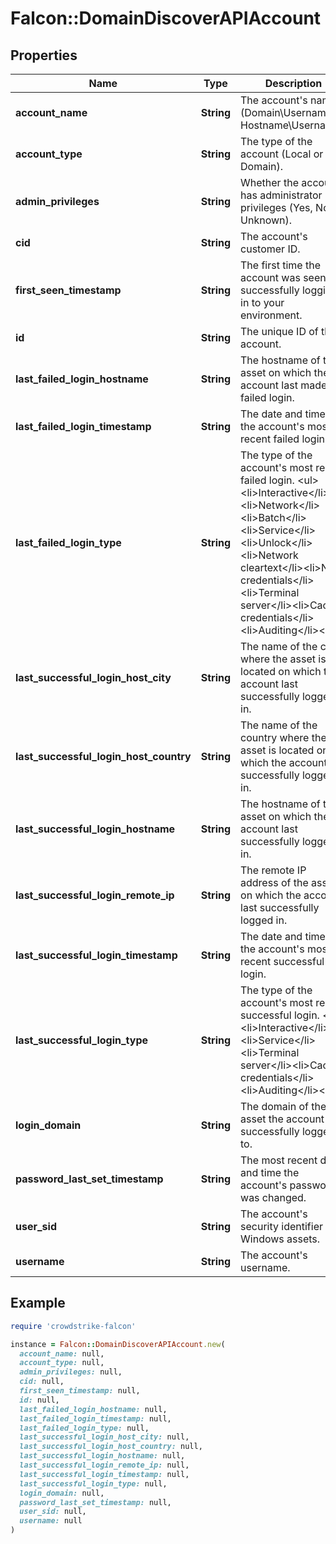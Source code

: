 # Falcon::DomainDiscoverAPIAccount

## Properties

| Name | Type | Description | Notes |
| ---- | ---- | ----------- | ----- |
| **account_name** | **String** | The account&#39;s name (Domain\\Username or Hostname\\Username). | [optional] |
| **account_type** | **String** | The type of the account (Local or Domain). | [optional] |
| **admin_privileges** | **String** | Whether the account has administrator privileges (Yes, No, or Unknown). | [optional] |
| **cid** | **String** | The account&#39;s customer ID. |  |
| **first_seen_timestamp** | **String** | The first time the account was seen successfully logging in to your environment. | [optional] |
| **id** | **String** | The unique ID of the account. |  |
| **last_failed_login_hostname** | **String** | The hostname of the asset on which the account last made a failed login. | [optional] |
| **last_failed_login_timestamp** | **String** | The date and time of the account&#39;s most recent failed login. | [optional] |
| **last_failed_login_type** | **String** | The type of the account&#39;s most recent failed login. &lt;ul&gt;&lt;li&gt;Interactive&lt;/li&gt;&lt;li&gt;Network&lt;/li&gt;&lt;li&gt;Batch&lt;/li&gt;&lt;li&gt;Service&lt;/li&gt;&lt;li&gt;Unlock&lt;/li&gt;&lt;li&gt;Network cleartext&lt;/li&gt;&lt;li&gt;New credentials&lt;/li&gt;&lt;li&gt;Terminal server&lt;/li&gt;&lt;li&gt;Cached credentials&lt;/li&gt;&lt;li&gt;Auditing&lt;/li&gt;&lt;/ul&gt; | [optional] |
| **last_successful_login_host_city** | **String** | The name of the city where the asset is located on which the account last successfully logged in. | [optional] |
| **last_successful_login_host_country** | **String** | The name of the country where the asset is located on which the account last successfully logged in. | [optional] |
| **last_successful_login_hostname** | **String** | The hostname of the asset on which the account last successfully logged in. | [optional] |
| **last_successful_login_remote_ip** | **String** | The remote IP address of the asset on which the account last successfully logged in. | [optional] |
| **last_successful_login_timestamp** | **String** | The date and time of the account&#39;s most recent successful login. | [optional] |
| **last_successful_login_type** | **String** | The type of the account&#39;s most recent successful login. &lt;ul&gt;&lt;li&gt;Interactive&lt;/li&gt;&lt;li&gt;Service&lt;/li&gt;&lt;li&gt;Terminal server&lt;/li&gt;&lt;li&gt;Cached credentials&lt;/li&gt;&lt;li&gt;Auditing&lt;/li&gt;&lt;/ul&gt; | [optional] |
| **login_domain** | **String** | The domain of the asset the account successfully logged in to. | [optional] |
| **password_last_set_timestamp** | **String** | The most recent date and time the account&#39;s password was changed. | [optional] |
| **user_sid** | **String** | The account&#39;s security identifier on Windows assets. | [optional] |
| **username** | **String** | The account&#39;s username. | [optional] |

## Example

```ruby
require 'crowdstrike-falcon'

instance = Falcon::DomainDiscoverAPIAccount.new(
  account_name: null,
  account_type: null,
  admin_privileges: null,
  cid: null,
  first_seen_timestamp: null,
  id: null,
  last_failed_login_hostname: null,
  last_failed_login_timestamp: null,
  last_failed_login_type: null,
  last_successful_login_host_city: null,
  last_successful_login_host_country: null,
  last_successful_login_hostname: null,
  last_successful_login_remote_ip: null,
  last_successful_login_timestamp: null,
  last_successful_login_type: null,
  login_domain: null,
  password_last_set_timestamp: null,
  user_sid: null,
  username: null
)
```

